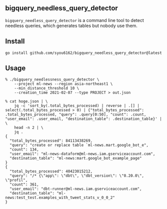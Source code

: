 ## bigquery_needless_query_detector
`bigquery_needless_query_detector` is a command line tool to detect needless queries, which generates tables but nobody use them. 

## Install

```
go install github.com/syou6162/bigquery_needless_query_detector@latest
```

## Usage

```
% ./bigquery_needlessness_query_detector \
    --project ml-news --region asia-northeast1 \
    --min_distance_threshold 10 \
    --creation_time 2021-02-07 --type PROJECT > out.json

% cat hoge.json | \
    jq -c 'sort_by(.total_bytes_processed) | reverse | .[] | select(.total_bytes_processed > 0) | {"total_bytes_processed": .total_bytes_processed, "query": .query[0:50], "count": .count, "user_email": .user_email, "destination_table": .destination_table}' | \
    head -n 2 | \
    jq .
{
  "total_bytes_processed": 84113438269,
  "query": "create or replace table `ml-news.mart.google_bot_e",
  "count": 134,
  "user_email": "ml-news-dataform@ml-news.iam.gserviceaccount.com",
  "destination_table": "ml-news:mart.google_bot_example_page"
}
{
  "total_bytes_processed": 40423015212,
  "query": "/* {\"app\": \"dbt\", \"dbt_version\": \"0.20.0\", \"profil",
  "count": 361,
  "user_email": "dbt-runner@ml-news.iam.gserviceaccount.com",
  "destination_table": "ml-news:test_test.examples_with_tweet_stats_v_0_0_2"
}
```
